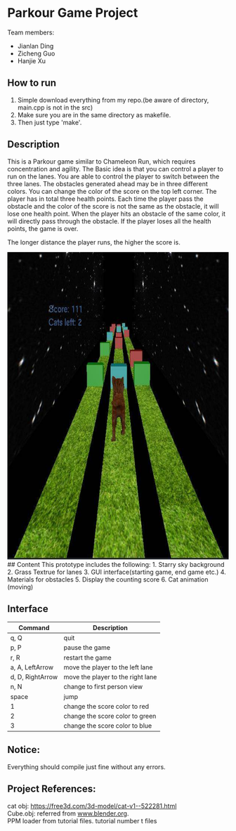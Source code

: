 # Parkour Game Project
Team members:
- Jianlan Ding 
- Zicheng Guo
- Hanjie Xu

## How to run
1. Simple download everything from my repo.(be aware of directory, main.cpp is not in the src) 
2. Make sure you are in the same directory as makefile. 
3. Then just type 'make'.

## Description
This is a Parkour game similar to Chameleon Run, which requires concentration and agility. The Basic idea is that you can control a player to run on the lanes. You are able to control the player to switch between the three lanes. The obstacles generated ahead may be in three different colors. You can change the color of the score on the top left corner. The player has in total three health points. Each time the player pass the obstacle and the color of the score is not the same as the obstacle, it will lose one health point. When the player hits an obstacle of the same color, it will directly pass through the obstacle. If the player loses all the health points, the game is over.  

The longer distance the player runs, the higher the score is.

<img src="../../images/parkour_game.png" width="800" height="700">
## Content
This prototype includes the following:
1. Starry sky background
2. Grass Textrue for lanes
3. GUI interface(starting game, end game etc.)
4. Materials for obstacles
5. Display the counting score
6. Cat animation (moving)

## Interface
| Command  | Description  |
|---|---|
| q, Q  | quit  |
| p, P  | pause the game  |
| r, R  | restart the game  |
| a, A, LeftArrow  | move the player to the left lane |
| d, D, RightArrow  | move the player to the right lane  |
| n, N | change to first person view |
| space  | jump  |   
| 1  | change the score color to red  |   
| 2  | change the score color to green  |   
| 3  | change the score color to blue  |   

## Notice:
Everything should compile just fine without any errors.

## Project References: 
cat obj: https://free3d.com/3d-model/cat-v1--522281.html  
Cube.obj: referred from www.blender.org.  
PPM loader from tutorial files.
tutorial number t files



 
